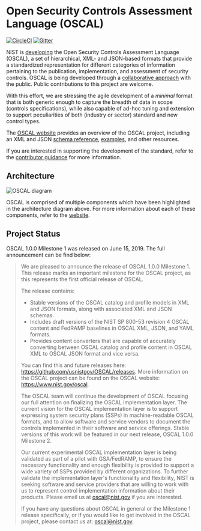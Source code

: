 # Open Security Controls Assessment Language (OSCAL)
[![CircleCI](https://circleci.com/gh/usnistgov/OSCAL/tree/master.svg?style=svg)](https://circleci.com/gh/usnistgov/OSCAL/tree/master) [![Gitter](https://img.shields.io/gitter/room/usnistgov-OSCAL/Lobby.svg?style=flat-square)](https://gitter.im/usnistgov-OSCAL/Lobby)

NIST is [developing](https://csrc.nist.gov/Projects/Open-Security-Controls-Assessment-Language) the Open Security Controls Assessment Language (OSCAL), a set of hierarchical, XML- and JSON-based formats that provide a standardized representation for different categories of information pertaining to the publication, implementation, and assessment of security controls. OSCAL is being developed through a [collaborative approach](https://github.com/usnistgov/OSCAL/blob/master/CONTRIBUTING.md) with the public. Public contributions to this project are welcome.

With this effort, we are stressing the agile development of a *minimal* format that is both generic enough to capture the breadth of data in scope (controls specifications), while also capable of ad-hoc tuning and extension to support peculiarities of both (industry or sector) standard and new control types.

The [OSCAL website](https://www.nist.gov/oscal) provides an overview of the OSCAL project, including an XML and JSON [schema reference](https://pages.nist.gov/OSCAL/docs/schemas/), [examples](https://pages.nist.gov/OSCAL/resources/examples/), and other resources.

If you are interested in supporting the development of the standard, refer to the [contributor guidance](https://github.com/usnistgov/OSCAL/blob/master/CONTRIBUTING.md) for more information.

## Architecture

![OSCAL diagram](https://pages.nist.gov/OSCAL/assets/img/oscal-components.png)

OSCAL is comprised of multiple components which have been highlighted in the architecture diagram above. For more information about each of these components, refer to the [website](https://www.nist.gov/oscal).

## Project Status

OSCAL 1.0.0 Milestone 1 was released on June 15, 2019. The full announcement can be find below:

<blockquote>
We are pleased to announce the release of OSCAL 1.0.0 Milestone 1. This release marks an important milestone for the OSCAL project, as this represents the first official release of OSCAL.

The release contains:

- Stable versions of the OSCAL catalog and profile models in XML and JSON formats, along with associated XML and JSON schemas.
- Includes draft versions of the NIST SP 800-53 revision 4 OSCAL content and FedRAMP baselines in OSCAL XML, JSON, and YAML formats.
- Provides content converters that are capable of accurately converting between OSCAL catalog and profile content in OSCAL XML to OSCAL JSON format and vice versa.

You can find this and future releases here: https://github.com/usnistgov/OSCAL/releases.
More information on the OSCAL project can be found on the OSCAL website: https://www.nist.gov/oscal.

The OSCAL team will continue the development of OSCAL focusing our full attention on finalizing the OSCAL implementation layer. The current vision for the OSCAL implementation layer is to support expressing system security plans (SSPs) in machine-readable OSCAL formats, and to allow software and service vendors to document the controls implemented in their software and service offerings. Stable versions of this work will be featured in our next release, OSCAL 1.0.0 Milestone 2.

Our current experimental OSCAL implementation layer is being validated as part of a pilot with GSA/FedRAMP, to ensure the necessary functionality and enough flexibility is provided to support a wide variety of SSPs provided by different organizations. To further validate the implementation layer's functionality and flexibility, NIST is seeking software and service providers that are willing to work with us to represent control implementation information about their products. Please email us at oscal@nist.gov if you are interested.

If you have any questions about OSCAL in general or the Milestone 1 release specifically, or if you would like to get involved in the OSCAL project, please contact us at: oscal@nist.gov.
</blockquote>